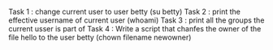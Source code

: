 Task 1 : change current user to user betty (su betty)
Task 2 : print the effective username of current user (whoami)
Task 3 : print all the groups the current usser is part of 
Task 4 : Write a script that chanfes the owner of the file hello to the user betty (chown filename newowner)
